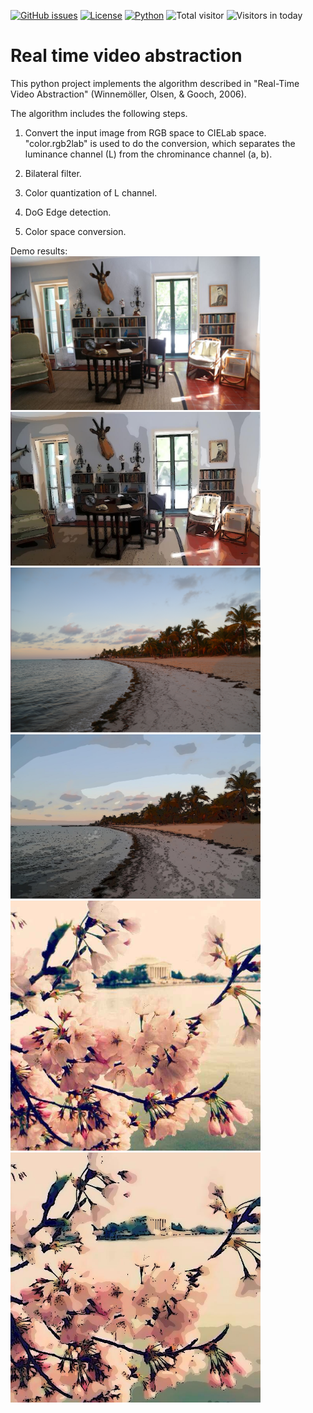[![GitHub issues](https://img.shields.io/github/issues/Naereen/StrapDown.js.svg)](https://github.com/BumbleBee0819/PsychophysicsExperiment_PairedComparison/issues/)
[![License](https://img.shields.io/badge/license-MIT-yellow.svg)](https://opensource.org/licenses/MIT)
[![Python](https://img.shields.io/badge/language-Python-red.svg)]()
![Total visitor](https://visitor-count-badge.herokuapp.com/total.svg?repo_id=real-time-video-abstraction)
![Visitors in today](https://visitor-count-badge.herokuapp.com/today.svg?repo_id=real-time-video-abstraction)

# Real time video abstraction
This python project implements the algorithm described in "Real-Time Video Abstraction" (Winnemöller, Olsen, & Gooch, 2006).


The algorithm includes the following steps.
1) Convert the input image from RGB space to CIELab space.
    "color.rgb2lab" is used to do the conversion, which separates the luminance channel (L) from the chrominance channel (a, b).

2) Bilateral filter.
3) Color quantization of L channel.
4) DoG Edge detection.
5) Color space conversion.


Demo results:
<br>
<img src="https://github.com/BumbleBee0819/Real-time-video-abstraction/blob/master/results/TestImage1.jpg" width="400"/> <img src="https://github.com/BumbleBee0819/Real-time-video-abstraction/blob/master/results/Final1.jpg" width="400"/>
<br>
<img src="https://github.com/BumbleBee0819/Real-time-video-abstraction/blob/master/results/TestImage2.png" width="400"/> <img src="https://github.com/BumbleBee0819/Real-time-video-abstraction/blob/master/results/Final2.jpg" width="400"/>
<br>
<img src="https://github.com/BumbleBee0819/Real-time-video-abstraction/blob/master/results/TestImage3.jpg" width="400"/> <img src="https://github.com/BumbleBee0819/Real-time-video-abstraction/blob/master/results/Final3.jpg" width="400"/>
